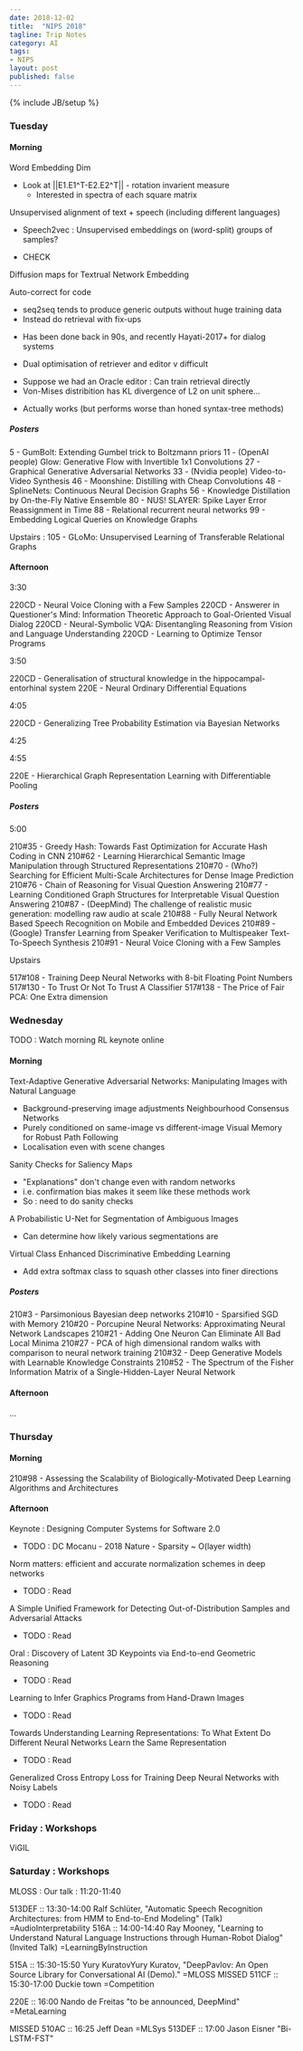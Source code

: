 ```yaml
---
date: 2018-12-02
title:  "NIPS 2018"
tagline: Trip Notes
category: AI
tags:
- NIPS
layout: post
published: false
---
```

{% include JB/setup %}

<!--
##  NIPS Authors

https://nips.cc/Conferences/2018/Schedule

//<div class="maincardBody">Visualization for Machine Learning</div>
//<div class="maincardFooter">J. Zico Kolter · Aleksander Madry</div>

var a=[], authors={}; $('div.maincard').each( function() { 
  var id=$(this).attr("id");
  var num = id.substr(-5);
  var title = $(this).find('.maincardBody').html();
  var names = $(this).find('.maincardFooter').html().split(' · ');
  names.forEach(n => {
    n=n.trim();
    authors[n] = (authors[n] || 0)+1;
  });
  a.push( { id:num, title:title, names:names } );
}); console.log( a.slice(0,5).map( e => e.names.join(', ')) ); 
// Now print out top 10 authors (exclude coffee breaks)
console.log( Object.keys(authors).sort( (a,b) => (authors[b]-authors[a]) ).slice(1,11).map( a => a+' - '+authors[a]) );
/*
"Josh Tenenbaum - 16"
"Sergey Levine - 12"
"Eric Xing - 10"
"Michael Jordan - 10"
"Yoshua Bengio - 9"
"Stefano Ermon - 8"
"Jiajun Wu - 8"
"Yee Whye Teh - 8"
"Francis Bach - 8"
"Honglak Lee - 8"
*/
console.log( Object.keys(authors).join('\t') ); // Copy to file : 3423 distinct authors
//   Unfortunately, Workshop paper authors are not captured...

var author_last = Object.keys(authors).reduce( (acc,a) => {
  acc[a]=a.substring(a.lastIndexOf(' '));
  return acc;
}, {});
console.log( Object.keys(authors).map( a => author_last[a],trim()+"&&"+a).join('\t') );
// In resulting 'copy-paste' : Replace '\t'->'\n', '&&'->'\n' Copy to speadsheet, sort
// Now big id,paper,authors dump
console.log( a.map( e => e.id+"&&"+e.title+"&&"+(e.names.join(', ')) ).join('\t') ); 
// In resulting 'copy-paste' : Replace '\t'->'\n', '&&'->'\n' Copy to speadsheet (new tab)

!-->

### Tuesday  

####  Morning 

Word Embedding Dim
*  Look at ||E1.E1^T-E2.E2^T|| - rotation invarient measure
   -  Interested in spectra of each square matrix

Unsupervised alignment of text + speech (including different languages)
*  Speech2vec : Unsupervised embeddings on (word-split) groups of samples?  
  -  CHECK

Diffusion maps for Textrual Network Embedding

Auto-correct for code
*  seq2seq tends to produce generic outputs without huge training data
*  Instead do retrieval with fix-ups
  -  Has been done back in 90s, and recently Hayati-2017+ for dialog systems
*  Dual optimisation of retriever and editor v difficult
  -  Suppose we had an Oracle editor : Can train retrieval directly
  -  Von-Mises distribition has KL divergence of L2 on unit sphere...
*  Actually works (but performs worse than honed syntax-tree methods)


##### Posters

5 - GumBolt: Extending Gumbel trick to Boltzmann priors
11 - (OpenAI people) Glow: Generative Flow with Invertible 1x1 Convolutions
27 - Graphical Generative Adversarial Networks
33 - (Nvidia people) Video-to-Video Synthesis
46 - Moonshine: Distilling with Cheap Convolutions
48 - SplineNets: Continuous Neural Decision Graphs
56 - Knowledge Distillation by On-the-Fly Native Ensemble
80 - NUS! SLAYER: Spike Layer Error Reassignment in Time
88 - Relational recurrent neural networks
99 - Embedding Logical Queries on Knowledge Graphs

Upstairs :
105 - GLoMo: Unsupervised Learning of Transferable Relational Graphs


#### Afternoon

3:30

220CD - Neural Voice Cloning with a Few Samples
220CD - Answerer in Questioner's Mind: Information Theoretic Approach to Goal-Oriented Visual Dialog
220CD - Neural-Symbolic VQA: Disentangling Reasoning from Vision and Language Understanding
220CD - Learning to Optimize Tensor Programs

3:50

220CD - Generalisation of structural knowledge in the hippocampal-entorhinal system
220E  - Neural Ordinary Differential Equations

4:05

220CD - Generalizing Tree Probability Estimation via Bayesian Networks

4:25

4:55

220E  - Hierarchical Graph Representation Learning with Differentiable Pooling



##### Posters

5:00

210#35 - Greedy Hash: Towards Fast Optimization for Accurate Hash Coding in CNN
210#62 - Learning Hierarchical Semantic Image Manipulation through Structured Representations
210#70 - (Who?) Searching for Efficient Multi-Scale Architectures for Dense Image Prediction
210#76 - Chain of Reasoning for Visual Question Answering
210#77 - Learning Conditioned Graph Structures for Interpretable Visual Question Answering
210#87 - (DeepMind) The challenge of realistic music generation: modelling raw audio at scale
210#88 - Fully Neural Network Based Speech Recognition on Mobile and Embedded Devices
210#89 - (Google) Transfer Learning from Speaker Verification to Multispeaker Text-To-Speech Synthesis
210#91 - Neural Voice Cloning with a Few Samples

Upstairs

517#108 - Training Deep Neural Networks with 8-bit Floating Point Numbers
517#130 - To Trust Or Not To Trust A Classifier
517#138 - The Price of Fair PCA: One Extra dimension


### Wednesday  

TODO : Watch morning RL keynote online

####  Morning 

Text-Adaptive Generative Adversarial Networks: Manipulating Images with Natural Language
-  Background-preserving image adjustments
Neighbourhood Consensus Networks
-  Purely conditioned on same-image vs different-image
Visual Memory for Robust Path Following
-  Localisation even with scene changes

Sanity Checks for Saliency Maps
-  "Explanations" don't change even with random networks
-  i.e. confirmation bias makes it seem like these methods work
-  So : need to do sanity checks

A Probabilistic U-Net for Segmentation of Ambiguous Images
-  Can determine how likely various segmentations are

Virtual Class Enhanced Discriminative Embedding Learning
-  Add extra softmax class to squash other classes into finer directions


##### Posters

210#3  - Parsimonious Bayesian deep networks
210#10 - Sparsified SGD with Memory
210#20 - Porcupine Neural Networks: Approximating Neural Network Landscapes
210#21 - Adding One Neuron Can Eliminate All Bad Local Minima
210#27 - PCA of high dimensional random walks with comparison to neural network training
210#32 - Deep Generative Models with Learnable Knowledge Constraints
210#52 - The Spectrum of the Fisher Information Matrix of a Single-Hidden-Layer Neural Network


####  Afternoon

...


### Thursday  

####  Morning

210#98 - Assessing the Scalability of Biologically-Motivated Deep Learning Algorithms and Architectures


####  Afternoon

Keynote : Designing Computer Systems for Software 2.0
-  TODO : DC Mocanu - ‎2018 Nature - Sparsity ~ O(layer width)


Norm matters: efficient and accurate normalization schemes in deep networks
-  TODO : Read

A Simple Unified Framework for Detecting Out-of-Distribution Samples and Adversarial Attacks
-  TODO : Read

Oral : Discovery of Latent 3D Keypoints via End-to-end Geometric Reasoning
-  TODO : Read

Learning to Infer Graphics Programs from Hand-Drawn Images
-  TODO : Read

Towards Understanding Learning Representations: To What Extent Do Different Neural Networks Learn the Same Representation
-  TODO : Read

Generalized Cross Entropy Loss for Training Deep Neural Networks with Noisy Labels
-  TODO : Read



### Friday : Workshops

ViGIL



### Saturday : Workshops

MLOSS : Our talk : 11:20-11:40


513DEF :: 13:30-14:00 Ralf Schlüter, "Automatic Speech Recognition Architectures: from HMM to End-to-End Modeling" (Talk)  =AudioInterpretability
516A   :: 14:00-14:40 Ray Mooney, "Learning to Understand Natural Language Instructions through Human-Robot Dialog" (Invited Talk)  =LearningByInstruction

515A   :: 15:30-15:50 Yury KuratovYury Kuratov, "DeepPavlov: An Open Source Library for Conversational AI (Demo)."  =MLOSS
MISSED 511CF  :: 15:30-17:00 Duckie town =Competition

220E   :: 16:00	Nando de Freitas "to be announced, DeepMind" =MetaLearning

MISSED 510AC  :: 16:25 Jeff Dean =MLSys 
513DEF :: 17:00	Jason Eisner "Bi-LSTM-FST"
